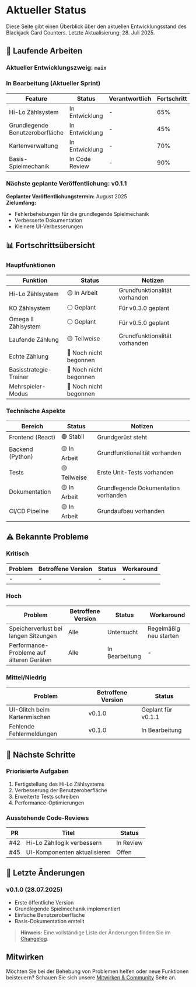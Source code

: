 # Aktueller Status

Diese Seite gibt einen Überblick über den aktuellen Entwicklungsstand des Blackjack Card Counters. Letzte Aktualisierung: 28. Juli 2025.

## 🚧 Laufende Arbeiten

### Aktueller Entwicklungszweig: `main`

### In Bearbeitung (Aktueller Sprint)

| Feature | Status | Verantwortlich | Fortschritt |
|---------|--------|----------------|-------------|
| Hi-Lo Zählsystem | In Entwicklung | - | 65% |
| Grundlegende Benutzeroberfläche | In Entwicklung | - | 45% |
| Kartenverwaltung | In Entwicklung | - | 70% |
| Basis-Spielmechanik | In Code Review | - | 90% |

### Nächste geplante Veröffentlichung: v0.1.1

**Geplanter Veröffentlichungstermin:** August 2025  
**Zielumfang:**
- Fehlerbehebungen für die grundlegende Spielmechanik
- Verbesserte Dokumentation
- Kleinere UI-Verbesserungen

## 📊 Fortschrittsübersicht

### Hauptfunktionen

| Funktion | Status | Notizen |
|----------|--------|---------|
| Hi-Lo Zählsystem | 🟡 In Arbeit | Grundfunktionalität vorhanden |
| KO Zählsystem | ⚪ Geplant | Für v0.3.0 geplant |
| Omega II Zählsystem | ⚪ Geplant | Für v0.5.0 geplant |
| Laufende Zählung | 🟡 Teilweise | Grundfunktionalität vorhanden |
| Echte Zählung | 🔴 Noch nicht begonnen | |
| Basisstrategie-Trainer | 🔴 Noch nicht begonnen | |
| Mehrspieler-Modus | 🔴 Noch nicht begonnen | |

### Technische Aspekte

| Bereich | Status | Notizen |
|---------|--------|---------|
| Frontend (React) | 🟢 Stabil | Grundgerüst steht |
| Backend (Python) | 🟡 In Arbeit | Grundfunktionalität vorhanden |
| Tests | 🟡 Teilweise | Erste Unit-Tests vorhanden |
| Dokumentation | 🟡 In Arbeit | Grundlegende Dokumentation vorhanden |
| CI/CD Pipeline | 🟡 In Arbeit | Grundaufbau vorhanden |

## ⚠️ Bekannte Probleme

### Kritisch

| Problem | Betroffene Version | Status | Workaround |
|---------|-------------------|--------|------------|
| - | - | - | - |

### Hoch

| Problem | Betroffene Version | Status | Workaround |
|---------|-------------------|--------|------------|
| Speicherverlust bei langen Sitzungen | Alle | Untersucht | Regelmäßig neu starten |
| Performance-Probleme auf älteren Geräten | Alle | In Bearbeitung | - |

### Mittel/Niedrig

| Problem | Betroffene Version | Status |
|---------|-------------------|--------|
| UI-Glitch beim Kartenmischen | v0.1.0 | Geplant für v0.1.1 |
| Fehlende Fehlermeldungen | v0.1.0 | In Bearbeitung |

## 🚀 Nächste Schritte

### Priorisierte Aufgaben

1. Fertigstellung des Hi-Lo Zählsystems
2. Verbesserung der Benutzeroberfläche
3. Erweiterte Tests schreiben
4. Performance-Optimierungen

### Ausstehende Code-Reviews

| PR | Titel | Status |
|----|-------|--------|
| #42 | Hi-Lo Zähllogik verbessern | In Review |
| #45 | UI-Komponenten aktualisieren | Offen |

## 📅 Letzte Änderungen

### v0.1.0 (28.07.2025)
- Erste öffentliche Version
- Grundlegende Spielmechanik implementiert
- Einfache Benutzeroberfläche
- Basis-Dokumentation erstellt

> **Hinweis:** Eine vollständige Liste der Änderungen finden Sie im [Changelog](https://github.com/nikolaini-byte/blackjack-card-counter/blob/main/CHANGELOG.md).

## Mitwirken

Möchten Sie bei der Behebung von Problemen helfen oder neue Funktionen beisteuern? Schauen Sie sich unsere [Mitwirken & Community](Mitwirken-&-Community) Seite an.
